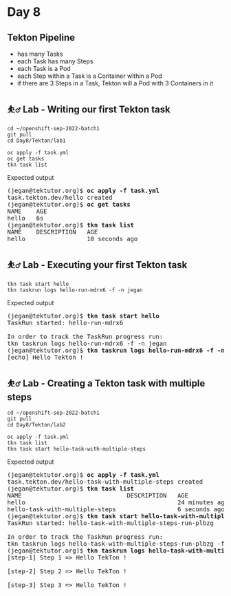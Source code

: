 # Day 8

## Tekton Pipeline
- has many Tasks
- each Task has many Steps
- each Task is a Pod
- each Step within a Task is a Container within a Pod
- if there are 3 Steps in a Task, Tekton will a Pod with 3 Containers in it

## ⛹️‍♂️ Lab - Writing our first Tekton task
```
cd ~/openshift-sep-2022-batch1
git pull
cd Day8/Tekton/lab1

oc apply -f task.yml
oc get tasks
tkn task list
```

Expected output
<pre>
(jegan@tektutor.org)$ <b>oc apply -f task.yml</b>
task.tekton.dev/hello created
(jegan@tektutor.org)$ <b>oc get tasks</b>
NAME    AGE
hello   6s
(jegan@tektutor.org)$ <b>tkn task list</b>
NAME    DESCRIPTION   AGE
hello                 10 seconds ago
</pre>

## ⛹️‍♂️ Lab - Executing your first Tekton task
```
tkn task start hello
tkn taskrun logs hello-run-mdrx6 -f -n jegan
```

Expected output
<pre>
(jegan@tektutor.org)$ <b>tkn task start hello</b>
TaskRun started: hello-run-mdrx6

In order to track the TaskRun progress run:
tkn taskrun logs hello-run-mdrx6 -f -n jegan
(jegan@tektutor.org)$ <b>tkn taskrun logs hello-run-mdrx6 -f -n jegan</b>
[echo] Hello Tekton !
</pre>

## ⛹️‍♂️ Lab - Creating a Tekton task with multiple steps
```
cd ~/openshift-sep-2022-batch1
git pull
cd Day8/Tekton/lab2

oc apply -f task.yml
tkn task list
tkn task start hello-task-with-multiple-steps
```

Expected output
<pre>
(jegan@tektutor.org)$ <b>oc apply -f task.yml</b>
task.tekton.dev/hello-task-with-multiple-steps created
(jegan@tektutor.org)$ <b>tkn task list</b>
NAME                             DESCRIPTION   AGE
hello                                          24 minutes ago
hello-task-with-multiple-steps                 6 seconds ago
(jegan@tektutor.org)$ <b>tkn task start hello-task-with-multiple-steps</b>
TaskRun started: hello-task-with-multiple-steps-run-plbzg

In order to track the TaskRun progress run:
tkn taskrun logs hello-task-with-multiple-steps-run-plbzg -f -n jegan
(jegan@tektutor.org)$ <b>tkn taskrun logs hello-task-with-multiple-steps-run-plbzg -f -n jegan</b>
[step-1] Step 1 => Hello TekTon !

[step-2] Step 2 => Hello TekTon !

[step-3] Step 3 => Hello TekTon !
</pre>

## 
